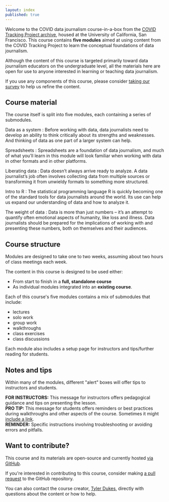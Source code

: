 ```yaml
---
layout: index
published: true
---
```


Welcome to the COVID data journalism course-in-a-box from the [COVID Tracking Project archive](https://oac.cdlib.org/findaid/ark:/13030/c8cc17ft/), housed at the University of California, San Francisco. This course contains **five modules** aimed at using content from the COVID Tracking Project to learn the conceptual foundations of data journalism.

Although the content of this course is targeted primarily toward data journalism educators on the undergraduate level, all the materials here are open for use to anyone interested in learning or teaching data journalism.

If you use any components of this course, please consider [taking our survey](https://ucsf.co1.qualtrics.com/jfe/form/SV_2mWh1W6AWqApLo2) to help us refine the content.

## Course material

The course itself is split into five modules, each containing a series of submodules.

Data as a system
: Before working with data, data journalists need to develop an ability to think critically about its strengths and weaknesses. And thinking of data as one part of a larger system can help.

Spreadsheets
: Spreadsheets are a foundation of data journalism, and much of what you’ll learn in this module will look familiar when working with data in other formats and in other platforms.

Liberating data
: Data doesn’t always arrive ready to analyze. A data journalist’s job often involves collecting data from multiple sources or transforming it from unwieldy formats to something more structured.

Intro to R
: The statistical programming language R is quickly becoming one of the standard tools for data journalists around the world. Its use can help us expand our understanding of data and how to analyze it.

The weight of data
: Data is more than just numbers – it’s an attempt to quantify often emotional aspects of humanity, like loss and illness. Data journalists should be prepared for the implications of working with and presenting these numbers, both on themselves and their audiences.

## Course structure

Modules are designed to take one to two weeks, assuming about two hours of class meetings each week.

The content in this course is designed to be used either:
* From start to finish in a **full, standalone course** 
* As individual modules integrated into an **existing course**.

Each of this course's five modules contains a mix of submodules that include:
* lectures
* solo work
* group work
* walkthroughs
* class exercises
* class discussions

Each module also includes a setup page for instructors and tips/further reading for students.

## Notes and tips

Within many of the modules, different "alert" boxes will offer tips to instructors and students.

<div class="alert alert-primary" role="alert">
    <strong>FOR INSTRUCTORS:</strong> This message for instructors offers pedagogical guidance and tips on presenting the lesson.
</div>

<div class="alert alert-info" role="alert">
    <strong>PRO TIP:</strong> This message for students offers reminders or best practices during walkthroughs and other aspects of the course. Sometimes it might <a href="#!" class="alert-link">include a link</a>.
</div>

<div class="alert alert-success" role="alert">
    <strong>REMINDER:</strong> Specific instructions involving troubleshooting or avoiding errors and pitfalls.
</div>

## Want to contribute?

This course and its materials are open-source and currently hosted [via GitHub](https://github.com/ctp-archive/data-journalism).

If you're interested in contributing to this course, consider making [a pull request](https://github.com/ctp-archive/data-journalism/pulls) to the GitHub repository.

You can also contact the course creator, [Tyler Dukes](mailto::tyler.dukes@gmail.com), directly with questions about the content or how to help.
